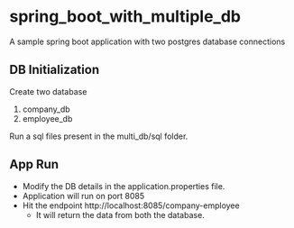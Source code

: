 # spring_boot_with_multiple_db
A sample spring boot application with two postgres database connections

## DB Initialization
Create two database
1) company_db
2) employee_db

Run a sql files present in the multi_db/sql folder.

## App Run
- Modify the DB details in the application.properties file.
- Application will run on port 8085
- Hit the endpoint http://localhost:8085/company-employee
  - It will return the data from both the database.